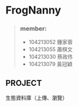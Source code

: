FrogNanny
===
> ### member:
> + 104213052 鍾家蓉
> + 104213055 蕭棋文
> + 104213030 蔡政佟
> + 104213079 黃冠穎

## PROJECT
生態資料庫（上傳、瀏覽）
